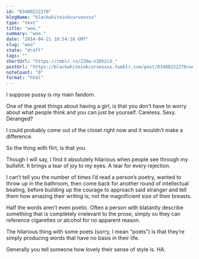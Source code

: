 ```yaml
---
id: "83400222270"
blogName: "blackwhiteinkcurvesxxx"
type: "text"
title: "woo."
summary: "woo."
date: "2014-04-21 10:54:16 GMT"
slug: "woo"
state: "draft"
tags: ""
shortUrl: "https://tmblr.co/ZZ0w-n1Dh2cO_"
postUrl: "https://blackwhiteinkcurvesxxx.tumblr.com/post/83400222270/woo"
noteCount: "0"
format: "html"
---
```


I suppose pussy is my main fandom.

One of the great things about having a girl, is that you don’t have to worry about what people think and you can just be yourself. Careless. Sexy. Deranged?

I could probably come out of the closet right now and it wouldn’t make a difference.

So the thing with flirt, is that you 

Though I will say, I find it absolutely hilarious when people see through my bullshit. It brings a tear of joy to my eyes. A tear for every rejection. 

I can’t tell you the number of times I’d read a person’s poetry, wanted to throw up in the bathroom, then come back for another round of intellectual beating, before building up the courage to approach said stranger and tell them how amazing their writing is; not the magnificient size of their breasts.

Half the words aren’t even poetic. Often a person with blatantly describe something that is completely irrelevant to the prose, simply so they can reference cigarettes or alcohol for no apparent reason. 

The hilarious thing with some poets (sorry, I mean “poets”) is that they’re simply producing words that have no basis in their life.

Generally you tell someone how lovely their sense of style is. HA.